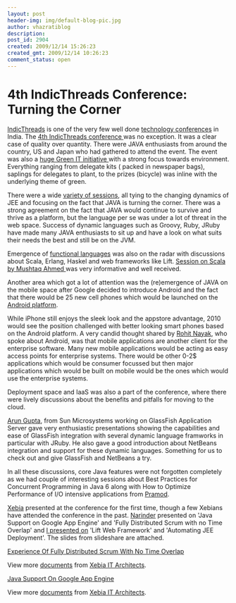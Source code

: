 ```yaml
---
layout: post
header-img: img/default-blog-pic.jpg
author: vhazratiblog
description: 
post_id: 2904
created: 2009/12/14 15:26:23
created_gmt: 2009/12/14 10:26:23
comment_status: open
---
```


# 4th IndicThreads Conference: Turning the Corner

[IndicThreads][1] is one of the very few well done [technology conferences][2] in India. The [4th IndicThreads conference ][2]was no exception. It was a clear case of quality over quantity. There were JAVA enthusiasts from around the country, US and Japan who had gathered to attend the event. The event was also a [huge Green IT initiative ][3]with a strong focus towards environment. Everything ranging from delegate kits ( packed in newspaper bags), saplings for delegates to plant, to the prizes (bicycle) was inline with the underlying theme of green.

There were a wide [variety of sessions][4], all tying to the changing dynamics of JEE and focusing on the fact that JAVA is turning the corner. There was a strong agreement on the fact that JAVA would continue to survive and thrive as a platform, but the language per se was under a lot of threat in the web space. Success of dynamic languages such as Groovy, Ruby, JRuby have made many JAVA enthusiasts to sit up and have a look on what suits their needs the best and still be on the JVM.

Emergence of [functional languages][5] was also on the radar with discussions about Scala, Erlang, Haskel and web frameworks like Lift. [Session on Scala by Mushtaq Ahmed ][6]was very informative and well received.

Another area which got a lot of attention was the (re)emergence of JAVA on the mobile space after Google decided to introduce Android and the fact that there would be 25 new cell phones which would be launched on the [Android platform][7].

While iPhone still enjoys the sleek look and the appstore advantage, 2010 would see the position challenged with better looking smart phones based on the Android platform. A very candid thought shared by [Rohit Nayak][8], who spoke about Android, was that mobile applications are another client for the enterprise software. Many new mobile applications would be acting as easy access points for enterprise systems. There would be other 0-2$ applications which would be consumer focussed but then major applications which would be built on mobile would be the ones which would use the enterprise systems.

Deployment space and IaaS was also a part of the conference, where there were lively discussions about the benefits and pitfalls for moving to the cloud. 

[Arun Gupta][9], from Sun Microsystems working on GlassFish Application Server gave very enthusiastic presentations showing the capabilities and ease of GlassFish integration with several dynamic language framworks in particular with JRuby. He also gave a good introduction about NetBeans integration and support for these dynamic languages. Something for us to check out and give GlassFish and NetBeans a try.

In all these discussions, core Java features were not forgotten completely as we had couple of interesting sessions about Best Practices for Concurrent Programming in Java 6 along with How to Optimize Performance of I/O intensive applications from [Pramod][10].

[Xebia][11] presented at the conference for the first time, though a few Xebians have attended the conference in the past. [Narinder][12] presented on 'Java Support on Google App Engine' and 'Fully Distributed Scrum with no Time Overlap' and [I presented on][13] 'Lift Web Framework' and 'Automating JEE Deployment'. The slides from slideshare are attached. 

[Experience Of Fully Distributed Scrum With No Time Overlap][14]

View more [documents][15] from [Xebia IT Architects][16].

[Java Support On Google App Engine][17]

View more [documents][15] from [Xebia IT Architects][16].

   [1]: http://www.indicthreads.com/
   [2]: http://j09.indicthreads.com/
   [3]: http://j09.indicthreads.com/indicthreads-go-green/
   [4]: http://j09.indicthreads.com/schedule/
   [5]: http://www.linuxjournal.com/node/1000217
   [6]: http://j09.indicthreads.com/speakers/#mushtaq
   [7]: http://developer.android.com/index.html
   [8]: http://j09.indicthreads.com/speakers/#rohit
   [9]: http://j09.indicthreads.com/speakers/#arun
   [10]: http://j09.indicthreads.com/speakers/#pramod
   [11]: http://www.xebia.in/
   [12]: http://j09.indicthreads.com/speakers/#narinder
   [13]: http://j09.indicthreads.com/speakers/#vikas
   [14]: http://www.slideshare.net/xebiaindia/experience-of-fully-distributed-scrum-with-no-time-overlap (Experience Of Fully Distributed Scrum With No Time Overlap)
   [15]: http://www.slideshare.net/
   [16]: http://www.slideshare.net/xebiaindia
   [17]: http://www.slideshare.net/xebiaindia/java-support-on-google-app-engine (Java Support On Google App Engine)